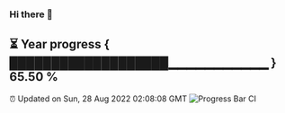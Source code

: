 ### Hi there 👋
⏳ Year progress { ███████████████████▁▁▁▁▁▁▁▁▁▁▁ } 65.50 %
---
⏰ Updated on Sun, 28 Aug 2022 02:08:08 GMT
![Progress Bar CI](https://github.com/liununu/liununu/workflows/Progress%20Bar%20CI/badge.svg)
